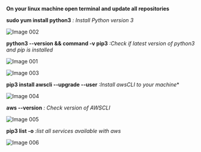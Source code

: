 **On your linux machine open terminal and update all repositories**

**sudo yum install python3** *: Install Python version 3*

![Image 002](https://user-images.githubusercontent.com/37663573/73903368-ee4b5580-4866-11ea-9b92-28a4da284c18.png)

**python3 --version && command -v pip3** *:Check if latest version of python3 and pip is installed*

![Image 001](https://user-images.githubusercontent.com/37663573/73903378-f60afa00-4866-11ea-8e2f-22bd54888912.png)

![Image 003](https://user-images.githubusercontent.com/37663573/73903381-f73c2700-4866-11ea-93d3-33a0989a7f2e.png)

**pip3 install awscli --upgrade --user** *:Install awsCLI to your machine**

![Image 004](https://user-images.githubusercontent.com/37663573/73903393-01f6bc00-4867-11ea-8a8b-f9ccdd8b7e47.png)

**aws --version** *: Check version of AWSCLI*

![Image 005](https://user-images.githubusercontent.com/37663573/73903417-120e9b80-4867-11ea-824c-db2d2b60fac7.png)

**pip3 list -o** *:list all services available with aws*

![Image 006](https://user-images.githubusercontent.com/37663573/73903423-163ab900-4867-11ea-9460-3b0293c98be4.png)

